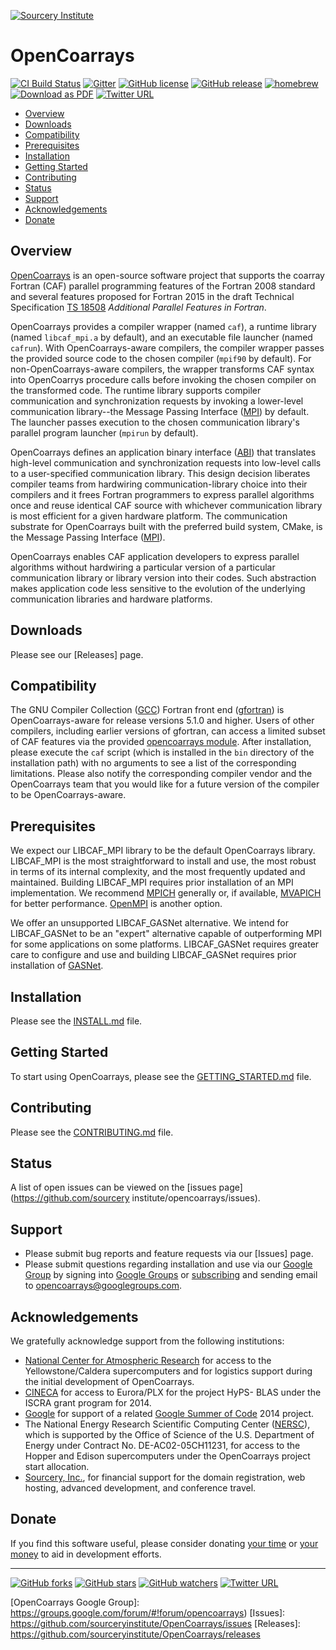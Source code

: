 <a name="top"> </a>

[This document is formatted with GitHub-Flavored Markdown.              ]:#
[For better viewing, including hyperlinks, read it online at            ]:#
[https://github.com/sourceryinstitute/OpenCoarrays/blob/master/README.md]:#


[![Sourcery Institute][sourcery-institute logo]](https://www.sourceryinstitute.org)

OpenCoarrays
============

[![CI Build Status][build img]](https://travis-ci.org/sourceryinstitute/OpenCoarrays)
[![Gitter](https://img.shields.io/gitter/room/sourceryinstitute/opencoarrays.svg?style=flat-square)](https://gitter.im/sourceryinstitute/opencoarrays)
[![GitHub license][license img]](./LICENSE)
[![GitHub release][release img]](https://github.com/sourceryinstitute/OpenCoarrays/releases/latest)
[![homebrew](https://img.shields.io/homebrew/v/opencoarrays.svg?style=flat-square)](http://braumeister.org/formula/opencoarrays)
[![Download as PDF][pdf img]](http://md2pdf.herokuapp.com/sourceryinstitute/OpenCoarrays/blob/master/README.pdf)
[![Twitter URL](https://img.shields.io/twitter/url/http/shields.io.svg?style=social)](https://twitter.com/intent/tweet?hashtags=HPC,Fortran,PGAS&related=zbeekman,gnutools,HPCwire,HPC_Guru,hpcprogrammer,SciNetHPC,DegenerateConic,jeffdotscience,travisci&text=Stop%20programming%20w%2F%20the%20%23MPI%20docs%20in%20your%20lap%2C%20try%20Coarray%20Fortran%20w%2F%20OpenCoarrays%20%26%20GFortran!&url=https%3A//github.com/sourceryinstitute/OpenCoarrays)
<!-- [![Release Downloads][download img]](https://github.com/sourceryinstitute/OpenCoarrays/releases) -->

* [Overview](#overview)
* [Downloads](#downloads)
* [Compatibility](#compatibility)
* [Prerequisites](#prerequisites)
* [Installation](#installation)
* [Getting Started](#getting-started)
* [Contributing](#contributing)
* [Status](#status)
* [Support](#support)
* [Acknowledgements](#acknowledgements)
* [Donate](#donate)

Overview
--------
[OpenCoarrays] is an open-source software project that supports the coarray Fortran (CAF) parallel programming features of the Fortran 2008 standard and several features proposed for Fortran 2015 in the draft Technical Specification [TS 18508] _Additional Parallel Features in Fortran_.

OpenCoarrays provides a compiler wrapper (named `caf`), a runtime library (named `libcaf_mpi.a` by default), and an executable file launcher (named `cafrun`).  With OpenCoarrays-aware compilers, the compiler wrapper passes the provided source code to the chosen compiler (`mpif90` by default).  For non-OpenCoarrays-aware compilers, the wrapper transforms CAF syntax into OpenCoarrys procedure calls before invoking the chosen compiler on the transformed code.  The runtime library supports compiler communication and synchronization requests by invoking a lower-level communication library--the Message Passing Interface ([MPI]) by default.  The launcher passes execution to the chosen communication library's parallel program launcher (`mpirun` by default).

OpenCoarrays defines an application binary interface ([ABI]) that translates high-level communication and synchronization requests into low-level calls to a user-specified communication library.  This design decision liberates compiler teams from hardwiring communication-library choice into their compilers and it frees Fortran programmers to express parallel algorithms once and reuse identical CAF source with whichever communication library is most efficient for a given hardware platform.  The communication substrate for OpenCoarrays built with the preferred build system, CMake, is the Message Passing Interface ([MPI]).

OpenCoarrays enables CAF application developers to express parallel algorithms without hardwiring a particular version of a particular communication library or library version into their codes.  Such abstraction makes application code less sensitive to the evolution of the underlying communication libraries and hardware platforms.

Downloads
---------
<!--[![Release Downloads][download img]](https://github.com/sourceryinstitute/OpenCoarrays/releases/latest)-->

Please see our [Releases] page.

Compatibility
-------------
The GNU Compiler Collection ([GCC]) Fortran front end ([gfortran]) is OpenCoarrays-aware for release versions 5.1.0 and higher.  Users of other compilers, including earlier versions of gfortran, can access a limited subset of CAF features via the provided [opencoarrays module].  After installation, please execute the `caf` script (which is installed in the `bin` directory of the installation path) with no arguments to see a list of the corresponding limitations.  Please also notify the corresponding compiler vendor and the OpenCoarrays team that you would like for a future version of the compiler to be OpenCoarrays-aware.

Prerequisites
-------------
We expect our LIBCAF_MPI library to be the default OpenCoarrays library.  LIBCAF_MPI is the most straightforward to install and use, the most robust in terms of its internal complexity, and the most frequently updated and maintained.  Building LIBCAF_MPI requires prior installation of an MPI implementation.  We recommend [MPICH] generally or, if available, [MVAPICH] for better performance. [OpenMPI] is another option.

We offer an unsupported LIBCAF_GASNet alternative.  We intend for LIBCAF_GASNet to be an "expert" alternative capable of outperforming MPI for some applications on some platforms.  LIBCAF_GASNet requires greater care to configure and use and building LIBCAF_GASNet requires prior installation of [GASNet].

Installation
------------

Please see the [INSTALL.md] file.

Getting Started
---------------

To start using OpenCoarrays, please see the [GETTING_STARTED.md] file.

Contributing
------------

Please see the [CONTRIBUTING.md] file.

Status
------

A list of open issues can be viewed on the
[issues page](https://github.com/sourcery institute/opencoarrays/issues).

Support
-------

* Please submit bug reports and feature requests via our [Issues] page.
* Please submit questions regarding installation and use via our [Google Group] by signing into [Google Groups] or [subscribing] and sending email to [opencoarrays@googlegroups.com].

Acknowledgements
----------------
We gratefully acknowledge support from the following institutions:

* [National Center for Atmospheric Research] for access to the Yellowstone/Caldera supercomputers and for logistics support during the initial development of OpenCoarrays.
* [CINECA] for access to Eurora/PLX for the project HyPS- BLAS under the ISCRA grant program for 2014.
* [Google] for support of a related [Google Summer of Code] 2014 project.
* The National Energy Research Scientific Computing Center ([NERSC]), which is supported by the Office of Science of the U.S. Department of Energy under Contract No. DE-AC02-05CH11231, for access to the Hopper and Edison supercomputers under the OpenCoarrays project start allocation.
* [Sourcery, Inc.], for financial support for the domain registration, web hosting, advanced development, and conference travel.

Donate
------
If you find this software useful, please consider donating
[your time](CONTRIBUTING.md) or
[your money](http://www.sourceryinstitute.org/store/p5/Donation.html)
to aid in development efforts.

---

[![GitHub forks](https://img.shields.io/github/forks/sourceryinstitute/OpenCoarrays.svg?style=social&label=Fork)](https://github.com/sourceryinstitute/OpenCoarrays/fork)
[![GitHub stars](https://img.shields.io/github/stars/sourceryinstitute/OpenCoarrays.svg?style=social&label=Star)](https://github.com/sourceryinstitute/OpenCoarrays)
[![GitHub watchers](https://img.shields.io/github/watchers/sourceryinstitute/OpenCoarrays.svg?style=social&label=Watch)](https://github.com/sourceryinstitute/OpenCoarrays)
[![Twitter URL](https://img.shields.io/twitter/url/http/shields.io.svg?style=social)](https://twitter.com/intent/tweet?hashtags=HPC,Fortran,PGAS&related=zbeekman,gnutools,HPCwire,HPC_Guru,hpcprogrammer,SciNetHPC,DegenerateConic,jeffdotscience,travisci&text=Stop%20programming%20w%2F%20the%20%23MPI%20docs%20in%20your%20lap%2C%20try%20Coarray%20Fortran%20w%2F%20OpenCoarrays%20%26%20GFortran!&url=https%3A//github.com/sourceryinstitute/OpenCoarrays)


[Hyperlinks]:#

[Overview]: #overview
[Downloads]: #downloads
[Compatibility]: #compatibility
[Prerequisites]: #prerequisites
[Installation]: #installation
[Contributing]: #contributing
[Acknowledgements]: #acknowledgements

[sourcery-institute logo]: http://www.sourceryinstitute.org/uploads/4/9/9/6/49967347/sourcery-logo-rgb-hi-rez-1.png
[OpenCoarrays]: http://www.opencoarrays.org
[ABI]: https://gcc.gnu.org/onlinedocs/gfortran/Coarray-Programming.html#Coarray-Programming
[TS 18508]: http://isotc.iso.org/livelink/livelink?func=ll&objId=16769292&objAction=Open
[MPI]: http://www.mpi-forum.org
[GCC]: http://gcc.gnu.org
[gfortran]: https://gcc.gnu.org/wiki/GFortran
[opencoarrays module]: ./src/extensions/opencoarrays.F90
[MPICH]: http://www.mpich.org
[MVAPICH]: http://mvapich.cse.ohio-state.edu
[OpenMPI]: http://www.open-mpi.org
[Sourcery, Inc.]: http://www.sourceryinstitute.org
[Google]: http://google.com
[CINECA]: http://www.cineca.it/en
[NERSC]: http://www.nersc.gov
[National Center for Atmospheric Research]: http://ncar.ucar.edu
[INSTALL.md]: ./INSTALL.md
[GASNet]: http://gasnet.lbl.gov
[CONTRIBUTING.md]: ./CONTRIBUTING.md
[GETTING_STARTED.md]: ./GETTING_STARTED.md
[Google Groups]: https://groups.google.com
[Google Group]: https://groups.google.com/forum/#!forum/opencoarrays
[subscribing]: https://groups.google.com/forum/#!forum/opencoarrays/join
[opencoarrays@googlegroups.com]: mailto:opencoarrays@googlegroups.com
[Google Summer of Code]: https://www.google-melange.com/archive/gsoc/2014/orgs/gcc/projects/afanfa.html

[try this GSoC link? https://www.google-melange.com/archive/gsoc/2014/orgs/gcc]:#
[old GSoC link: https://www.google-melange.com/gsoc/org2/google/gsoc2014/gcc]:#

[OpenCoarrays Google Group]: https://groups.google.com/forum/#!forum/opencoarrays)
[Issues]: https://github.com/sourceryinstitute/OpenCoarrays/issues
[Releases]: https://github.com/sourceryinstitute/OpenCoarrays/releases

[build img]: https://img.shields.io/travis-ci/sourceryinstitute/OpenCoarrays/master.svg?style=flat-square "View Travis-CI builds"
[CI Master Branch]: https://travis-ci.org/sourceryinstitute/OpenCoarrays?branch=master "View Travis-CI builds"
[download img]: https://img.shields.io/github/downloads/sourceryinstitute/OpenCoarrays/total.svg?style=flat-square "Download count image source"
[license img]: https://img.shields.io/badge/license-BSD--3-blue.svg?style=flat-square "View BSD-3 License"
[release img]: https://img.shields.io/github/release/sourceryinstitute/OpenCoarrays.svg?style=flat-square "View latest release"
[pdf img]: https://img.shields.io/badge/PDF-README.md-6C2DC7.svg?style=flat-square "Download as PDF"
